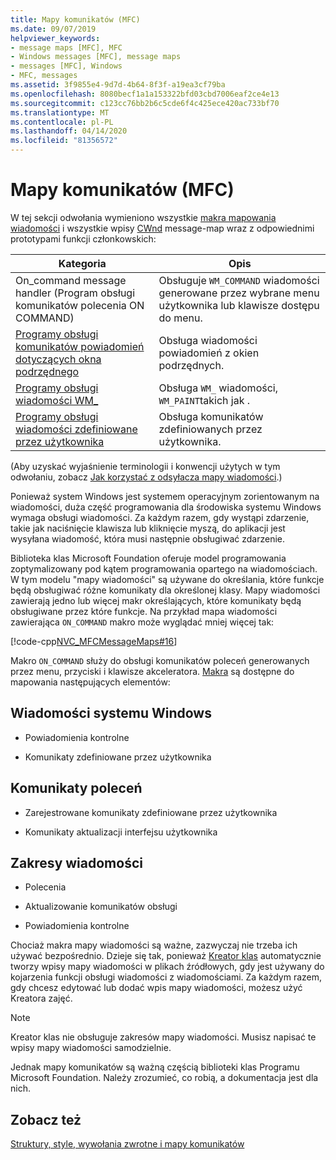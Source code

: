 ```yaml
---
title: Mapy komunikatów (MFC)
ms.date: 09/07/2019
helpviewer_keywords:
- message maps [MFC], MFC
- Windows messages [MFC], message maps
- messages [MFC], Windows
- MFC, messages
ms.assetid: 3f9855e4-9d7d-4b64-8f3f-a19ea3cf79ba
ms.openlocfilehash: 8080becf1a1a153322bfd03cbd7006eaf2ce4e13
ms.sourcegitcommit: c123cc76bb2b6c5cde6f4c425ece420ac733bf70
ms.translationtype: MT
ms.contentlocale: pl-PL
ms.lasthandoff: 04/14/2020
ms.locfileid: "81356572"
---
```

# <a name="message-maps-mfc"></a>Mapy komunikatów (MFC)

W tej sekcji odwołania wymieniono wszystkie [makra mapowania wiadomości](../../mfc/reference/message-map-macros-mfc.md) i wszystkie wpisy [CWnd](../../mfc/reference/cwnd-class.md) message-map wraz z odpowiednimi prototypami funkcji członkowskich:

|Kategoria|Opis|
|--------------|-----------------|
|On\_command message handler (Program obsługi komunikatów polecenia ON COMMAND)|Obsługuje `WM_COMMAND` wiadomości generowane przez wybrane menu użytkownika lub klawisze dostępu do menu.|
|[Programy obsługi komunikatów powiadomień dotyczących okna podrzędnego](../../mfc/reference/child-window-notification-message-handlers.md)|Obsługa wiadomości powiadomień z okien podrzędnych.|
|[Programy obsługi wiadomości WM_](../../mfc/reference/handlers-for-wm-messages.md)|Obsługa `WM_` wiadomości, `WM_PAINT`takich jak .|
|[Programy obsługi wiadomości zdefiniowane przez użytkownika](../../mfc/reference/user-defined-handlers.md)|Obsługa komunikatów zdefiniowanych przez użytkownika.|

(Aby uzyskać wyjaśnienie terminologii i konwencji użytych w tym odwołaniu, zobacz [Jak korzystać z odsyłacza mapy wiadomości](../../mfc/reference/how-to-use-the-message-map-cross-reference.md).)

Ponieważ system Windows jest systemem operacyjnym zorientowanym na wiadomości, duża część programowania dla środowiska systemu Windows wymaga obsługi wiadomości. Za każdym razem, gdy wystąpi zdarzenie, takie jak naciśnięcie klawisza lub kliknięcie myszą, do aplikacji jest wysyłana wiadomość, która musi następnie obsługiwać zdarzenie.

Biblioteka klas Microsoft Foundation oferuje model programowania zoptymalizowany pod kątem programowania opartego na wiadomościach. W tym modelu "mapy wiadomości" są używane do określania, które funkcje będą obsługiwać różne komunikaty dla określonej klasy. Mapy wiadomości zawierają jedno lub więcej makr określających, które komunikaty będą obsługiwane przez które funkcje. Na przykład mapa wiadomości zawierająca `ON_COMMAND` makro może wyglądać mniej więcej tak:

[!code-cpp[NVC_MFCMessageMaps#16](../../mfc/reference/codesnippet/cpp/message-maps-mfc_1.cpp)]

Makro `ON_COMMAND` służy do obsługi komunikatów poleceń generowanych przez menu, przyciski i klawisze akceleratora. [Makra](../../mfc/reference/message-map-macros-mfc.md) są dostępne do mapowania następujących elementów:

## <a name="windows-messages"></a>Wiadomości systemu Windows

- Powiadomienia kontrolne

- Komunikaty zdefiniowane przez użytkownika

## <a name="command-messages"></a>Komunikaty poleceń

- Zarejestrowane komunikaty zdefiniowane przez użytkownika

- Komunikaty aktualizacji interfejsu użytkownika

## <a name="ranges-of-messages"></a>Zakresy wiadomości

- Polecenia

- Aktualizowanie komunikatów obsługi

- Powiadomienia kontrolne

Chociaż makra mapy wiadomości są ważne, zazwyczaj nie trzeba ich używać bezpośrednio. Dzieje się tak, ponieważ [Kreator klas](mfc-class-wizard.md) automatycznie tworzy wpisy mapy wiadomości w plikach źródłowych, gdy jest używany do kojarzenia funkcji obsługi wiadomości z wiadomościami. Za każdym razem, gdy chcesz edytować lub dodać wpis mapy wiadomości, możesz użyć Kreatora zajęć.

> [!NOTE]
> Kreator klas nie obsługuje zakresów mapy wiadomości. Musisz napisać te wpisy mapy wiadomości samodzielnie.

Jednak mapy komunikatów są ważną częścią biblioteki klas Programu Microsoft Foundation. Należy zrozumieć, co robią, a dokumentacja jest dla nich.

## <a name="see-also"></a>Zobacz też

[Struktury, style, wywołania zwrotne i mapy komunikatów](../../mfc/reference/structures-styles-callbacks-and-message-maps.md)
